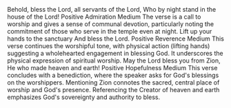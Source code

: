<sentimentAnalysis>
    <psalm number="134">
        <verse number="1">
            <text>Behold, bless the Lord, all servants of the Lord, Who by night stand in the house of the Lord!</text>
            <polarity>Positive</polarity>
            <emotion>Admiration</emotion>
            <intensity>Medium</intensity>
            <context>The verse is a call to worship and gives a sense of communal devotion, particularly noting the commitment of those who serve in the temple even at night.</context>
        </verse>
        <verse number="2">
            <text>Lift up your hands to the sanctuary And bless the Lord.</text>
            <polarity>Positive</polarity>
            <emotion>Reverence</emotion>
            <intensity>Medium</intensity>
            <context>This verse continues the worshipful tone, with physical action (lifting hands) suggesting a wholehearted engagement in blessing God. It underscores the physical expression of spiritual worship.</context>
        </verse>
        <verse number="3">
            <text>May the Lord bless you from Zion, He who made heaven and earth!</text>
            <polarity>Positive</polarity>
            <emotion>Hopefulness</emotion>
            <intensity>Medium</intensity>
            <context>This verse concludes with a benediction, where the speaker asks for God's blessings on the worshippers. Mentioning Zion connotes the sacred, central place of worship and God's presence. Referencing the Creator of heaven and earth emphasizes God's sovereignty and authority to bless.</context>
        </verse>
    </psalm>
</sentimmentAnalysis>